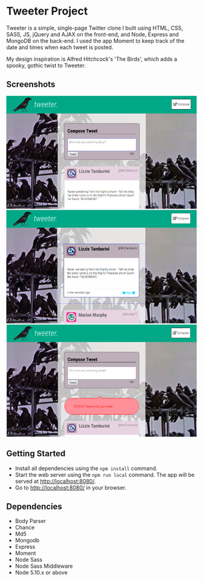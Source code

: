 # Tweeter Project

Tweeter is a simple, single-page Twitter clone I built using HTML, CSS, SASS, JS, jQuery and AJAX on the front-end, and Node, Express and MongoDB on the back-end. I used the app Moment to keep track of the date and times when each tweet is posted.

My design inspiration is Alfred Hitchcock's 'The Birds', which adds a spooky, gothic twist to Tweeter.

## Screenshots

!["screenshot of the main page"](https://github.com/esplett/tweeter/blob/master/docs/tweets.png?raw=true)
!["screenshot of the hover effect"](https://github.com/esplett/tweeter/blob/master/docs/hover.png?raw=true)
!["screenshot of an error message"](https://github.com/esplett/tweeter/blob/master/docs/error.png?raw=true)

## Getting Started

- Install all dependencies using the `npm install` command.
- Start the web server using the `npm run local` command. The app will be served at <http://localhost:8080/>.
- Go to <http://localhost:8080/> in your browser.

## Dependencies

- Body Parser
- Chance
- Md5
- Mongodb
- Express
- Moment
- Node Sass
- Node Sass Middleware
- Node 5.10.x or above
